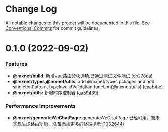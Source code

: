 # Change Log

All notable changes to this project will be documented in this file.
See [Conventional Commits](https://conventionalcommits.org) for commit guidelines.

# 0.1.0 (2022-09-02)


### Features

* **@mxnet/build:** 新增vue路由分块选项,已通过测试文件测试 ([cb278da](https://gitee.com/cq_maixun_network/repo/commits/cb278da91af7032eaf9c0765824ba2957f14767f))
* **@mxnet/types,@mxnet/utils:** add @mxnet/types pckages and add singletonPattern, typeInvalidValidation function(@mxnet/utils) ([eaab4fc](https://gitee.com/cq_maixun_network/repo/commits/eaab4fc56de06d8195b4349d3da7b5e35bb3157d))
* **@mxnet/utils:** 新增时序控制器 ([aa59439](https://gitee.com/cq_maixun_network/repo/commits/aa594395c54a9e3ba3cebbebed54a30b6077acfb))


### Performance Improvements

* **@mxnet/generateWeChatPage:** generateWeChatPage 已经可用，暂未实现生成路由功能，准备添加更多的终端提示 ([1032644](https://gitee.com/cq_maixun_network/repo/commits/1032644027b9c8e4f154a02df40ebfd360dca663))
